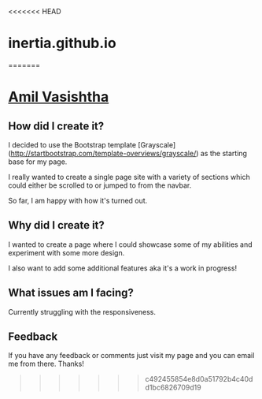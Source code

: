 <<<<<<< HEAD
# inertia.github.io
=======
# [Amil Vasishtha](http://amilvasishtha.github.io/)

## How did I create it?

I decided to use the Bootstrap template [Grayscale] (http://startbootstrap.com/template-overviews/grayscale/) as the starting base for my page.

I really wanted to create a single page site with a variety of sections which could either be scrolled to or jumped to from the navbar.

So far, I am happy with how it's turned out.

## Why did I create it?

I wanted to create a page where I could showcase some of my abilities and experiment with some more design.

I also want to add some additional features aka it's a work in progress!

## What issues am I facing?

Currently struggling with the responsiveness.

## Feedback

If you have any feedback or comments just visit my page and you can email me from there. Thanks!
>>>>>>> c492455854e8d0a51792b4c40dd1bc6826709d19
